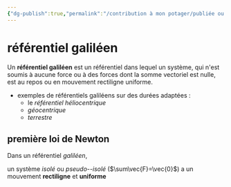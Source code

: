 ```yaml
---
{"dg-publish":true,"permalink":"/contribution à mon potager/publiée ou presque/cours lycée/Equilibre d'un système/"}
---
```


# référentiel galiléen
Un **référentiel galiléen** est un référentiel dans lequel un système, qui n'est soumis à aucune force ou à des forces dont la somme vectoriel est nulle, est au repos ou en mouvement rectiligne uniforme. 

- exemples de référentiels galiléens sur des durées adaptées : 
	- le *référentiel héliocentrique*
	- *géocentrique*
	- *terrestre*
## première loi de Newton
Dans un référentiel *galiléen*, 

un système *isolé* ou *pseudo--isolé* ($\sum\vec{F}=\vec{0}$) a un mouvement **rectiligne** et **uniforme** 